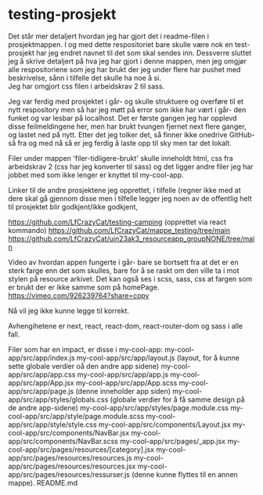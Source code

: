# testing-prosjekt

Det står mer detaljert hvordan jeg har gjort det i readme-filen i prosjektmappen. 
I og med dette respositoriet bare skulle være nok en test-prosjekt har jeg endret navnet til det som skal sendes inn. Dessverre sluttet jeg å skrive detaljert på hva jeg har gjort i denne mappen, men jeg omgjør alle 
respositoriene som jeg har brukt der jeg under flere har pushet med beskrivelse, sånn i tilfelle det skulle ha noe å si.  
Jeg har omgjort css filen i arbeidskrav 2 til sass. 

Jeg var ferdig med prosjektet i går- og skulle struktuere og overføre til et nytt respository men så har jeg møtt på error som ikke har vært i går- den funket og var lesbar på localhost. Det er første gangen jeg har opplevd disse feilmeldingene her, 
men har brukt tvungen fjernet next flere ganger, og lastet ned på nytt. Etter det jeg tolker det, så finner ikke onedrive GitHub- så fra og med nå så er jeg ferdig å laste opp til sky men tar det lokalt. 

Filer under mappen 'filer-tidligere-brukt' skulle inneholdt html, css fra arbeidskrav 2 (css har jeg konverter til sass) og det ligger andre filer jeg har jobbet med som ikke lenger er knyttet til my-cool-app. 


Linker til de andre prosjektene jeg opprettet, i tilfelle (regner ikke med at dere skal gå gjennom disse men i tilfelle legger jeg noen av de offentlig helt til prosjektet blir godkjent/ikke godkjent,

https://github.com/LfCrazyCat/testing-camping (opprettet via react kommando)
https://github.com/LfCrazyCat/mappe_testing/tree/main
https://github.com/LfCrazyCat/uin23ak3_resourceapp_groupNONE/tree/main

Video av hvordan appen fungerte i går- bare se bortsett fra at det er en sterk farge enn det som skulles, bare for å se raskt om den ville ta i mot stylen på resource arkivet. Det kan også ses i scss, sass, css at fargen som er brukt der 
er ikke samme som på homePage. 
https://vimeo.com/926239764?share=copy

Nå vil jeg ikke kunne legge til korrekt. 

Avhengihetene er next, react, react-dom, react-router-dom og sass i alle fall. 

Filer som har en impact, er disse i my-cool-app:
my-cool-app/src/app/index.js
my-cool-app/src/app/layout.js (layout, for å kunne sette globale verdier oå den andre app sidene)
my-cool-app/src/app/app.css
my-cool-app/src/app/app.js
my-cool-app/src/app/App.jsx
my-cool-app/src/app/App.scss
my-cool-app/src/app/page.js (denne inneholder app siden)
my-cool-app/src/app/styles/globals.css (globale verdier for å få samme design på de andre app-sidene)
my-cool-app/src/app/styles/page.module.css
my-cool-app/src/app/style/page.module.scss
my-cool-app/src/app/style/style.css
my-cool-app/src/components/Layout.jsx
my-cool-app/src/components/NavBar.jsx
my-cool-app/src/components/NavBar.scss
my-cool-app/src/pages/_app.jsx
my-cool-app/src/pages/resources/[category].jsx
my-cool-app/src/pages/resources/resources.js
my-cool-app/src/pages/resources/resources.jsx
my-cool-app/src/pages/resources/ressurser.js (denne kunne flyttes til en annen mappe). 
README.md 


